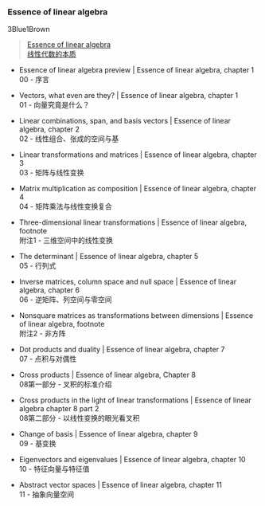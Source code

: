### Essence of linear algebra

3Blue1Brown

> [Essence of linear algebra](https://www.youtube.com/playlist?list=PLZHQObOWTQDPD3MizzM2xVFitgF8hE_ab)  
> [线性代数的本质](https://www.bilibili.com/video/av6731067/)

* Essence of linear algebra preview | Essence of linear algebra, chapter 1  
00 - 序言

* Vectors, what even are they? | Essence of linear algebra, chapter 1  
01 - 向量究竟是什么？

* Linear combinations, span, and basis vectors | Essence of linear algebra, chapter 2  
02 - 线性组合、张成的空间与基

* Linear transformations and matrices | Essence of linear algebra, chapter 3  
03 - 矩阵与线性变换

* Matrix multiplication as composition | Essence of linear algebra, chapter 4  
04 - 矩阵乘法与线性变换复合

* Three-dimensional linear transformations | Essence of linear algebra, footnote  
附注1 - 三维空间中的线性变换

* The determinant | Essence of linear algebra, chapter 5  
05 - 行列式

* Inverse matrices, column space and null space | Essence of linear algebra, chapter 6  
06 - 逆矩阵、列空间与零空间

* Nonsquare matrices as transformations between dimensions | Essence of linear algebra, footnote  
附注2 - 非方阵

* Dot products and duality | Essence of linear algebra, chapter 7  
07 - 点积与对偶性

* Cross products | Essence of linear algebra, Chapter 8  
08第一部分 - 叉积的标准介绍

* Cross products in the light of linear transformations | Essence of linear algebra chapter 8 part 2  
08第二部分 - 以线性变换的眼光看叉积

* Change of basis | Essence of linear algebra, chapter 9  
09 - 基变换

* Eigenvectors and eigenvalues | Essence of linear algebra, chapter 10  
10 - 特征向量与特征值

* Abstract vector spaces | Essence of linear algebra, chapter 11  
11 - 抽象向量空间
